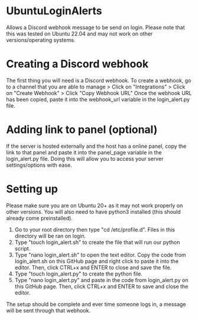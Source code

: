 # UbuntuLoginAlerts
Allows a Discord webhook message to be send on login.
Please note that this was tested on Ubuntu 22.04 and may not work on other versions/operating systems.

# Creating a Discord webhook
The first thing you will need is a Discord webhook.
To create a webhook, go to a channel that you are able to manage > Click on "Integrations" > Click on "Create Webhook" > Click "Copy Webhook URL"
Once the webhook URL has been copied, paste it into the webhook_url variable in the login_alert.py file.

# Adding link to panel (optional)
If the server is hosted externally and the host has a online panel, copy the link to that panel and paste it into the panel_page variable in the login_alert.py file.
Doing this will allow you to access your server settings/options with ease.

# Setting up
Please make sure you are on Ubuntu 20+ as it may not work properly on other versions.
You will also need to have python3 installed (this should already come preinstalled).

1. Go to your root directory then type "cd /etc/profile.d". Files in this directory will be ran on login.
2. Type "touch login_alert.sh" to create the file that will run our python script.
3. Type "nano login_alert.sh" to open the text editor. Copy the code from login_alert.sh on this GitHub page and right click to paste it into the editor. Then, click CTRL+x and ENTER to close and save the file.
4. Type "touch login_alert.py" to create the python file.
5. Type "nano login_alert.py" and paste in the code from login_alert.py on this GitHub page. Then, click CTRL+x and ENTER to save and close the editor.

The setup should be complete and ever time someone logs in, a message will be sent through that webhook.

